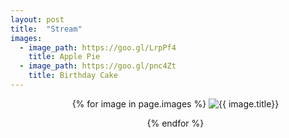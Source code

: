 ```yaml
---
layout: post
title:  "Stream"
images:
  - image_path: https://goo.gl/LrpPf4
    title: Apple Pie
  - image_path: https://goo.gl/pnc4Zt
    title: Birthday Cake
---
```

<center>
<ul class="photo-gallery">
  {% for image in page.images %}
    <img src="{{ image.image_path }}" alt="{{ image.title}}"/>
    <p>
  {% endfor %}
</ul>
</center>
